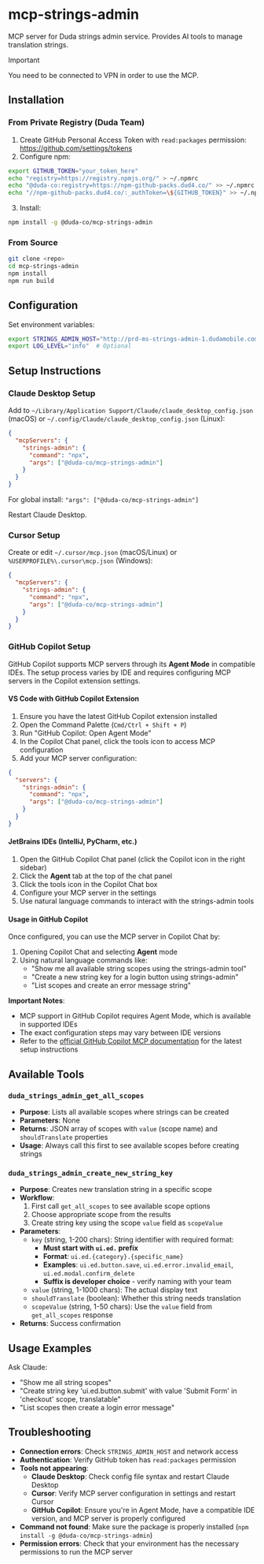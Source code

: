 # mcp-strings-admin

MCP server for Duda strings admin service. Provides AI tools to manage translation strings.

> [!IMPORTANT]  
> You need to be connected to VPN in order to use the MCP.

## Installation

### From Private Registry (Duda Team)

1. Create GitHub Personal Access Token with `read:packages` permission: https://github.com/settings/tokens
2. Configure npm:
```bash
export GITHUB_TOKEN="your_token_here"
echo "registry=https://registry.npmjs.org/" > ~/.npmrc
echo "@duda-co:registry=https://npm-github-packs.dud4.co/" >> ~/.npmrc
echo "//npm-github-packs.dud4.co/:_authToken=\${GITHUB_TOKEN}" >> ~/.npmrc
```
3. Install:
```bash
npm install -g @duda-co/mcp-strings-admin
```

### From Source

```bash
git clone <repo>
cd mcp-strings-admin
npm install
npm run build
```

## Configuration

Set environment variables:
```bash
export STRINGS_ADMIN_HOST="http://prd-ms-strings-admin-1.dudamobile.com"  # Default
export LOG_LEVEL="info"  # Optional
```

## Setup Instructions

### Claude Desktop Setup

Add to `~/Library/Application Support/Claude/claude_desktop_config.json` (macOS) or `~/.config/Claude/claude_desktop_config.json` (Linux):

```json
{
  "mcpServers": {
    "strings-admin": {
      "command": "npx",
      "args": ["@duda-co/mcp-strings-admin"]
    }
  }
}
```

For global install: `"args": ["@duda-co/mcp-strings-admin"]`

Restart Claude Desktop.

### Cursor Setup

Create or edit `~/.cursor/mcp.json` (macOS/Linux) or `%USERPROFILE%\.cursor\mcp.json` (Windows):

```json
{
  "mcpServers": {
    "strings-admin": {
      "command": "npx",
      "args": ["@duda-co/mcp-strings-admin"]
    }
  }
}
```

### GitHub Copilot Setup

GitHub Copilot supports MCP servers through its **Agent Mode** in compatible IDEs. The setup process varies by IDE and requires configuring MCP servers in the Copilot extension settings.

#### VS Code with GitHub Copilot Extension

1. Ensure you have the latest GitHub Copilot extension installed
2. Open the Command Palette (`Cmd/Ctrl + Shift + P`)
3. Run "GitHub Copilot: Open Agent Mode"
4. In the Copilot Chat panel, click the tools icon to access MCP configuration
5. Add your MCP server configuration:

```json
{
  "servers": {
    "strings-admin": {
      "command": "npx",
      "args": ["@duda-co/mcp-strings-admin"]
    }
  }
}
```

#### JetBrains IDEs (IntelliJ, PyCharm, etc.)

1. Open the GitHub Copilot Chat panel (click the Copilot icon in the right sidebar)
2. Click the **Agent** tab at the top of the chat panel
3. Click the tools icon in the Copilot Chat box
4. Configure your MCP server in the settings
5. Use natural language commands to interact with the strings-admin tools

#### Usage in GitHub Copilot

Once configured, you can use the MCP server in Copilot Chat by:

1. Opening Copilot Chat and selecting **Agent** mode
2. Using natural language commands like:
   - "Show me all available string scopes using the strings-admin tool"
   - "Create a new string key for a login button using strings-admin"
   - "List scopes and create an error message string"

**Important Notes**: 
- MCP support in GitHub Copilot requires Agent Mode, which is available in supported IDEs
- The exact configuration steps may vary between IDE versions
- Refer to the [official GitHub Copilot MCP documentation](https://docs.github.com/en/copilot/customizing-copilot/using-model-context-protocol/using-the-github-mcp-server) for the latest setup instructions

## Available Tools

### `duda_strings_admin_get_all_scopes`
- **Purpose**: Lists all available scopes where strings can be created
- **Parameters**: None
- **Returns**: JSON array of scopes with `value` (scope name) and `shouldTranslate` properties
- **Usage**: Always call this first to see available scopes before creating strings

### `duda_strings_admin_create_new_string_key`
- **Purpose**: Creates new translation string in a specific scope
- **Workflow**: 
  1. First call `get_all_scopes` to see available scope options
  2. Choose appropriate scope from the results
  3. Create string key using the scope `value` field as `scopeValue`
- **Parameters**:
  - `key` (string, 1-200 chars): String identifier with required format:
    - **Must start with `ui.ed.` prefix**
    - **Format**: `ui.ed.{category}.{specific_name}`
    - **Examples**: `ui.ed.button.save`, `ui.ed.error.invalid_email`, `ui.ed.modal.confirm_delete`
    - **Suffix is developer choice** - verify naming with your team
  - `value` (string, 1-1000 chars): The actual display text
  - `shouldTranslate` (boolean): Whether this string needs translation
  - `scopeValue` (string, 1-50 chars): Use the `value` field from `get_all_scopes` response
- **Returns**: Success confirmation

## Usage Examples

Ask Claude:
- "Show me all string scopes"
- "Create string key 'ui.ed.button.submit' with value 'Submit Form' in 'checkout' scope, translatable"
- "List scopes then create a login error message"

## Troubleshooting

- **Connection errors**: Check `STRINGS_ADMIN_HOST` and network access
- **Authentication**: Verify GitHub token has `read:packages` permission
- **Tools not appearing**: 
  - **Claude Desktop**: Check config file syntax and restart Claude Desktop
  - **Cursor**: Verify MCP server configuration in settings and restart Cursor
  - **GitHub Copilot**: Ensure you're in Agent Mode, have a compatible IDE version, and MCP server is properly configured
- **Command not found**: Make sure the package is properly installed (`npm install -g @duda-co/mcp-strings-admin`)
- **Permission errors**: Check that your environment has the necessary permissions to run the MCP server 

